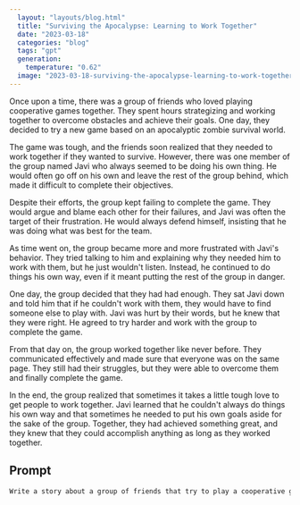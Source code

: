 ```yaml
---
  layout: "layouts/blog.html"
  title: "Surviving the Apocalypse: Learning to Work Together"
  date: "2023-03-18"
  categories: "blog"
  tags: "gpt"
  generation: 
    temperature: "0.62"
  image: "2023-03-18-surviving-the-apocalypse-learning-to-work-together.webp"
---
```

Once upon a time, there was a group of friends who loved playing cooperative games together. They spent hours strategizing and working together to overcome obstacles and achieve their goals. One day, they decided to try a new game based on an apocalyptic zombie survival world.

The game was tough, and the friends soon realized that they needed to work together if they wanted to survive. However, there was one member of the group named Javi who always seemed to be doing his own thing. He would often go off on his own and leave the rest of the group behind, which made it difficult to complete their objectives.

Despite their efforts, the group kept failing to complete the game. They would argue and blame each other for their failures, and Javi was often the target of their frustration. He would always defend himself, insisting that he was doing what was best for the team.

As time went on, the group became more and more frustrated with Javi's behavior. They tried talking to him and explaining why they needed him to work with them, but he just wouldn't listen. Instead, he continued to do things his own way, even if it meant putting the rest of the group in danger.

One day, the group decided that they had had enough. They sat Javi down and told him that if he couldn't work with them, they would have to find someone else to play with. Javi was hurt by their words, but he knew that they were right. He agreed to try harder and work with the group to complete the game.

From that day on, the group worked together like never before. They communicated effectively and made sure that everyone was on the same page. They still had their struggles, but they were able to overcome them and finally complete the game.

In the end, the group realized that sometimes it takes a little tough love to get people to work together. Javi learned that he couldn't always do things his own way and that sometimes he needed to put his own goals aside for the sake of the group. Together, they had achieved something great, and they knew that they could accomplish anything as long as they worked together.


## Prompt
```markdown
Write a story about a group of friends that try to play a cooperative game based in an apocalyptic zombie survival world but keep failing in teamworking and keep screwing each other goals, specialy one of them named Javi
```
